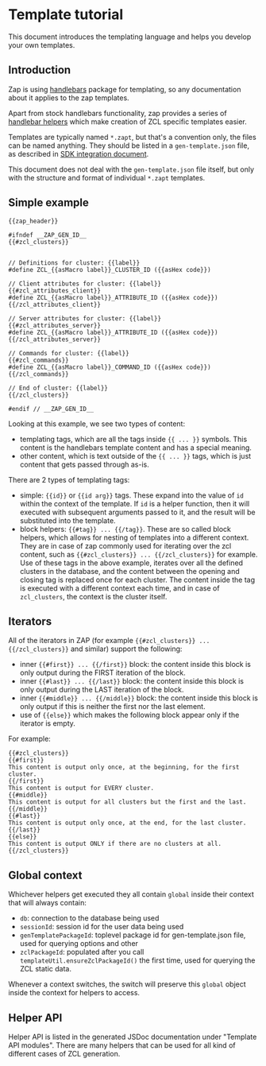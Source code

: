 # Template tutorial

This document introduces the templating language and helps you develop your own templates.

## Introduction

Zap is using [handlebars](https://handlebarsjs.com/) package for templating, so any documentation about it applies to the zap templates.

Apart from stock handlebars functionality, zap provides a series of [handlebar helpers](https://handlebarsjs.com/guide/block-helpers.html) which make creation of ZCL specific templates easier.

Templates are typically named `*.zapt`, but that's a convention only, the files can be named anything. They should be listed in a `gen-template.json` file, as described in [SDK integration document](sdk-integration.md).

This document does not deal with the `gen-template.json` file itself, but only with the structure and format of individual `*.zapt` templates.

## Simple example

```
{{zap_header}}

#ifndef __ZAP_GEN_ID__
{{#zcl_clusters}}


// Definitions for cluster: {{label}}
#define ZCL_{{asMacro label}}_CLUSTER_ID ({{asHex code}})

// Client attributes for cluster: {{label}}
{{#zcl_attributes_client}}
#define ZCL_{{asMacro label}}_ATTRIBUTE_ID ({{asHex code}})
{{/zcl_attributes_client}}

// Server attributes for cluster: {{label}}
{{#zcl_attributes_server}}
#define ZCL_{{asMacro label}}_ATTRIBUTE_ID ({{asHex code}})
{{/zcl_attributes_server}}

// Commands for cluster: {{label}}
{{#zcl_commands}}
#define ZCL_{{asMacro label}}_COMMAND_ID ({{asHex code}})
{{/zcl_commands}}

// End of cluster: {{label}}
{{/zcl_clusters}}

#endif // __ZAP_GEN_ID__

```

Looking at this example, we see two types of content:

- templating tags, which are all the tags inside `{{ ... }}` symbols. This content is the handlebars template content and has a special meaning.
- other content, which is text outside of the `{{ ... }}` tags, which is just content that gets passed through as-is.

There are 2 types of templating tags:

- simple: `{{id}}` or `{{id arg}}` tags. These expand into the value of `id` within the context of the template. If `id` is a helper function, then it will executed with subsequent arguments passed to it, and the result will be substituted into the template.
- block helpers: `{{#tag}} ... {{/tag}}`. These are so called block helpers, which allows for nesting of templates into a different context. They are in case of zap commonly used for iterating over the zcl content, such as `{{#zcl_clusters}} ... {{/zcl_clusters}}` for example. Use of these tags in the above example, iterates over all the defined clusters in the database, and the content between the opening and closing tag is replaced once for each cluster. The content inside the tag is executed with a different context each time, and in case of `zcl_clusters`, the context is the cluster itself.

## Iterators

All of the iterators in ZAP (for example `{{#zcl_clusters}} ... {{/zcl_clusters}}` and similar) support the following:

- inner `{{#first}} ... {{/first}}` block: the content inside this block is only output during the FIRST iteration of the block.
- inner `{{#last}} ... {{/last}}` block: the content inside this block is only output during the LAST iteration of the block.
- inner `{{#middle}} ... {{/middle}}` block: the content inside this block is only output if this is neither the first nor the last element.
- use of `{{else}}` which makes the following block appear only if the iterator is empty.

For example:

```
{{#zcl_clusters}}
{{#first}}
This content is output only once, at the beginning, for the first cluster.
{{/first}}
This content is output for EVERY cluster.
{{#middle}}
This content is output for all clusters but the first and the last.
{{/middle}}
{{#last}}
This content is output only once, at the end, for the last cluster.
{{/last}}
{{else}}
This content is output ONLY if there are no clusters at all.
{{/zcl_clusters}}

```

## Global context

Whichever helpers get executed they all contain `global` inside their context that will always contain:

- `db`: connection to the database being used
- `sessionId`: session id for the user data being used
- `genTemplatePackageId`: toplevel package id for gen-template.json file, used for querying options and other
- `zclPackageId`: populated after you call `templateUtil.ensureZclPackageId()` the first time, used for querying the ZCL static data.

Whenever a context switches, the switch will preserve this `global` object inside the context for helpers to access.

## Helper API

Helper API is listed in the generated JSDoc documentation under "Template API modules". There are many helpers that can be used for all kind of different cases of ZCL generation.
